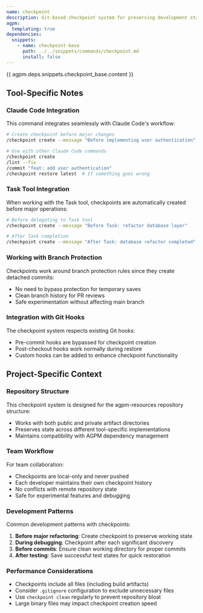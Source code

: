 ```yaml
---
name: checkpoint
description: Git-based checkpoint system for preserving development state without polluting branch history
agpm:
  templating: true
dependencies:
  snippets:
    - name: checkpoint-base
      path: ../../snippets/commands/checkpoint.md
      install: false
---
```


{{ agpm.deps.snippets.checkpoint_base.content }}

## Tool-Specific Notes

### Claude Code Integration

This command integrates seamlessly with Claude Code's workflow:

```bash
# Create checkpoint before major changes
/checkpoint create --message "Before implementing user authentication"

# Use with other Claude Code commands
/checkpoint create
/lint --fix
/commit "feat: add user authentication"
/checkpoint restore latest  # If something goes wrong
```

### Task Tool Integration

When working with the Task tool, checkpoints are automatically created before major operations:

```bash
# Before delegating to Task tool
/checkpoint create --message "Before Task: refactor database layer"

# After Task completion
/checkpoint create --message "After Task: database refactor completed"
```

### Working with Branch Protection

Checkpoints work around branch protection rules since they create detached commits:

- No need to bypass protection for temporary saves
- Clean branch history for PR reviews
- Safe experimentation without affecting main branch

### Integration with Git Hooks

The checkpoint system respects existing Git hooks:

- Pre-commit hooks are bypassed for checkpoint creation
- Post-checkout hooks work normally during restore
- Custom hooks can be added to enhance checkpoint functionality

## Project-Specific Context

### Repository Structure

This checkpoint system is designed for the agpm-resources repository structure:

- Works with both public and private artifact directories
- Preserves state across different tool-specific implementations
- Maintains compatibility with AGPM dependency management

### Team Workflow

For team collaboration:

- Checkpoints are local-only and never pushed
- Each developer maintains their own checkpoint history
- No conflicts with remote repository state
- Safe for experimental features and debugging

### Development Patterns

Common development patterns with checkpoints:

1. **Before major refactoring**: Create checkpoint to preserve working state
2. **During debugging**: Checkpoint after each significant discovery
3. **Before commits**: Ensure clean working directory for proper commits
4. **After testing**: Save successful test states for quick restoration

### Performance Considerations

- Checkpoints include all files (including build artifacts)
- Consider `.gitignore` configuration to exclude unnecessary files
- Use `checkpoint clean` regularly to prevent repository bloat
- Large binary files may impact checkpoint creation speed